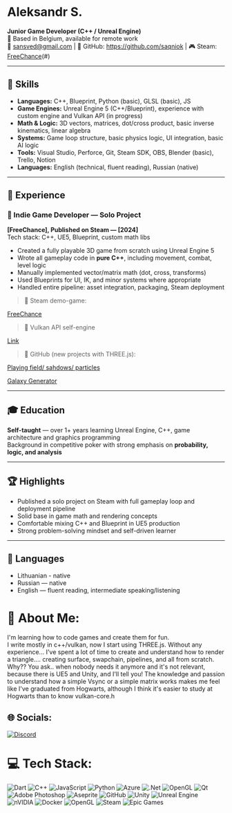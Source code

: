 # Aleksandr S.
**Junior Game Developer (C++ / Unreal Engine)**  
📍 Based in Belgium, available for remote work  
📧 sansved@gmail.com | 🔗 GitHub: https://github.com/saqniok | 🎮 Steam: [FreeChance](https://store.steampowered.com/app/3198140/FreeChance/)(#)

---

## 🔧 Skills

- **Languages:** C++, Blueprint, Python (basic), GLSL (basic), JS
- **Game Engines:** Unreal Engine 5 (C++/Blueprint), experience with custom engine and Vulkan API (in progress)
- **Math & Logic:** 3D vectors, matrices, dot/cross product, basic inverse kinematics, linear algebra
- **Systems:** Game loop structure, basic physics logic, UI integration, basic AI logic
- **Tools:** Visual Studio, Perforce, Git, Steam SDK, OBS, Blender (basic), Trello, Notion
- **Languages:** English (technical, fluent reading), Russian (native)

---

## 🧪 Experience

### 🔹 Indie Game Developer — Solo Project  
**[FreeChance], Published on Steam — [2024]**  
Tech stack: C++, UE5, Blueprint, custom math libs  
- Created a fully playable 3D game from scratch using Unreal Engine 5
- Wrote all gameplay code in **pure C++**, including movement, combat, level logic
- Manually implemented vector/matrix math (dot, cross, transforms)
- Used Blueprints for UI, IK, and minor systems where appropriate
- Handled entire pipeline: asset integration, packaging, Steam deployment

> 🔗 Steam demo-game:

 [FreeChance](https://store.steampowered.com/app/3198140/FreeChance/)
 
> 🚀 Vulkan API self-engine

[Link](https://github.com/saqniok/Vulkan2025-selflearn)

> 🔧 GitHub (new projects with THREE.js):

[Playing field/ sahdows/ particles](https://github.com/saqniok/ThreeJS)

[Galaxy Generator](https://galaxy-saqniok-free2c0mas-projects.vercel.app/)

---

## 🎓 Education

**Self-taught** — over 1+ years learning Unreal Engine, C++, game architecture and graphics programming  
Background in competitive poker with strong emphasis on **probability, logic, and analysis**

---

## 🏆 Highlights

- Published a solo project on Steam with full gameplay loop and deployment pipeline
- Solid base in game math and rendering concepts
- Comfortable mixing C++ and Blueprint in UE5 production
- Strong problem-solving mindset and self-driven learner

---

## 📌 Languages

- Lithuanian - native
- Russian — native  
- English — fluent reading, intermediate speaking/listening

# 💫 About Me:
I'm learning how to code games and create them for fun. <br>I write mostly in c++/vulkan, now I start using THREE.js. Without any experience... I've spent a lot of time to create and understand how to render a triangle.... creating surface, swapchain, pipelines, and all from scratch. Why?? You ask.. when nobody needs it anymore and it's not relevant, because there is UE5 and Unity, and I'll tell you! The knowledge and passion to understand how a simple Vsync or a simple matrix works makes me feel like I've graduated from Hogwarts, although I think it's easier to study at Hogwarts than to know vulkan-core.h<br>


## 🌐 Socials:
[![Discord](https://img.shields.io/badge/Discord-%237289DA.svg?logo=discord&logoColor=white)](https://discord.gg/free2c0ma) 

# 💻 Tech Stack:
![Dart](https://img.shields.io/badge/dart-%230175C2.svg?style=for-the-badge&logo=dart&logoColor=white) ![C++](https://img.shields.io/badge/c++-%2300599C.svg?style=for-the-badge&logo=c%2B%2B&logoColor=white) ![JavaScript](https://img.shields.io/badge/javascript-%23323330.svg?style=for-the-badge&logo=javascript&logoColor=%23F7DF1E) ![Python](https://img.shields.io/badge/python-3670A0?style=for-the-badge&logo=python&logoColor=ffdd54) ![Azure](https://img.shields.io/badge/azure-%230072C6.svg?style=for-the-badge&logo=microsoftazure&logoColor=white) ![.Net](https://img.shields.io/badge/.NET-5C2D91?style=for-the-badge&logo=.net&logoColor=white) ![OpenGL](https://img.shields.io/badge/OpenGL-%23FFFFFF.svg?style=for-the-badge&logo=opengl) ![Qt](https://img.shields.io/badge/Qt-%23217346.svg?style=for-the-badge&logo=Qt&logoColor=white) ![Adobe Photoshop](https://img.shields.io/badge/adobe%20photoshop-%2331A8FF.svg?style=for-the-badge&logo=adobe%20photoshop&logoColor=white) ![Aseprite](https://img.shields.io/badge/Aseprite-FFFFFF?style=for-the-badge&logo=Aseprite&logoColor=#7D929E) ![GitHub](https://img.shields.io/badge/github-%23121011.svg?style=for-the-badge&logo=github&logoColor=white) ![Unity](https://img.shields.io/badge/unity-%23000000.svg?style=for-the-badge&logo=unity&logoColor=white) ![Unreal Engine](https://img.shields.io/badge/unrealengine-%23313131.svg?style=for-the-badge&logo=unrealengine&logoColor=white) ![nVIDIA](https://img.shields.io/badge/nVIDIA-%2376B900.svg?style=for-the-badge&logo=nVIDIA&logoColor=white) ![Docker](https://img.shields.io/badge/docker-%230db7ed.svg?style=for-the-badge&logo=docker&logoColor=white) ![OpenGL](https://img.shields.io/badge/OpenGL-white?logo=OpenGL&style=for-the-badge) ![Steam](https://img.shields.io/badge/steam-%23000000.svg?style=for-the-badge&logo=steam&logoColor=white) ![Epic Games](https://img.shields.io/badge/epicgames-%23313131.svg?style=for-the-badge&logo=epicgames&logoColor=white)
